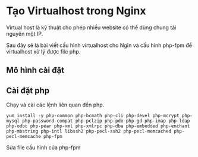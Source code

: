 # Tạo Virtualhost trong Nginx

Virtual host là kỹ thuật cho phép nhiều website có thể dùng chung tài nguyên một IP. 

Sau đây sẽ là bài viết cấu hình virtualhost cho Ngĩn và cấu hình php-fpm để virtualhost xử lý được file php.

## Mô hình cài đặt 
## Cài đặt php
Chạy và cài các lệnh liên quan đến php.

`yum install -y php-common php-bcmath php-cli php-devel php-mcrypt php-mysql php-password-compat php-pclzip php-pdo php-gd php-imap php-ldap php-odbc php-pear php-xml php-xmlrpc php-dba php-embedded php-enchant php-mbstring php-intl libssh2 php-pecl-ssh2 php-pecl-memcached php-pecl-memcache php-fpm`

Sửa file cấu hình của php-fpm

